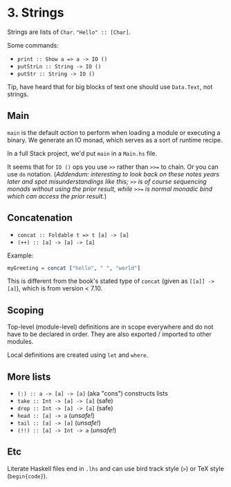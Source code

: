 # 3. Strings

Strings are lists of `Char`. `"Hello" :: [Char]`.

Some commands:

* `print :: Show a => a -> IO ()`
* `putStrLn :: String -> IO ()`
* `putStr :: String -> IO ()`

Tip, have heard that for big blocks of text one should use `Data.Text`, not strings.

## Main

`main` is the default _action_ to perform when loading a module or executing a binary. We generate an IO monad, which serves as a sort of runtime recipe.

In a full Stack project, we'd put `main` in a `Main.hs` file.

It seems that for `IO ()` ops you use `>>` rather than `>>=` to chain. Or you can use `do` notation. (_Addendum: interesting to look back on these notes years later and spot misunderstandings like this; `>>` is of course sequencing monads without using the prior result, while `>>=` is normal monadic bind which can access the prior result._)

## Concatenation

* `concat :: Foldable t => t [a] -> [a]`
* `(++) :: [a] -> [a] -> [a]`

Example:

```hs
myGreeting = concat ["hello", " ", "world"]
```

This is different from the book's stated type of `concat` (given as `[[a]] -> [a]`), which is from version < 7.10.

## Scoping

Top-level (module-level) definitions are in scope everywhere and do not have to be declared in order. They are also exported / imported to other modules.

Local definitions are created using `let` and `where`.

## More lists

* `(:) :: a -> [a] -> [a]` (aka "cons") constructs lists
* `take :: Int -> [a] -> [a]` (safe)
* `drop :: Int -> [a] -> [a]` (safe)
* `head :: [a] -> a` (_unsafe!_)
* `tail :: [a] -> [a]` (_unsafe!_)
* `(!!) :: [a] -> Int -> a` (_unsafe!_)

## Etc

Literate Haskell files end in `.lhs` and can use bird track style (`>`) or TeX style (`begin{code}`).

